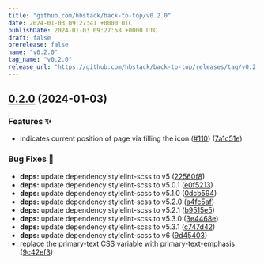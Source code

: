 ```yaml
---
title: "github.com/hbstack/back-to-top/v0.2.0"
date: 2024-01-03 09:27:41 +0000 UTC
publishDate: 2024-01-03 09:27:58 +0000 UTC
draft: false
prerelease: false
name: "v0.2.0"
tag_name: "v0.2.0"
release_url: "https://github.com/hbstack/back-to-top/releases/tag/v0.2.0"
---
```


## [0.2.0](https://github.com/hbstack/back-to-top/compare/v0.1.3...v0.2.0) (2024-01-03)


### Features ✨

* indicates current position of page via filling the icon ([#110](https://github.com/hbstack/back-to-top/issues/110)) ([7a1c51e](https://github.com/hbstack/back-to-top/commit/7a1c51ed644f07f50acff2aca6874a3098817d75))


### Bug Fixes 🐞

* **deps:** update dependency stylelint-scss to v5 ([22560f8](https://github.com/hbstack/back-to-top/commit/22560f823a9558b30e68518ec00458c29ab01cff))
* **deps:** update dependency stylelint-scss to v5.0.1 ([e0f5213](https://github.com/hbstack/back-to-top/commit/e0f5213882e2e4c5ff31c31a3e3109b53e882c44))
* **deps:** update dependency stylelint-scss to v5.1.0 ([0dcb594](https://github.com/hbstack/back-to-top/commit/0dcb5942f5e0c80280d8f0693e61eb8de44b3c74))
* **deps:** update dependency stylelint-scss to v5.2.0 ([a4fc5af](https://github.com/hbstack/back-to-top/commit/a4fc5af3b2047675377ac5a697d58c5a3c89d687))
* **deps:** update dependency stylelint-scss to v5.2.1 ([b9515e5](https://github.com/hbstack/back-to-top/commit/b9515e5cf0f7d1e3cdf52787101fba58f12e523f))
* **deps:** update dependency stylelint-scss to v5.3.0 ([3e4468e](https://github.com/hbstack/back-to-top/commit/3e4468e8247414def8bc6bd1945ec14233d5b174))
* **deps:** update dependency stylelint-scss to v5.3.1 ([c747d42](https://github.com/hbstack/back-to-top/commit/c747d4275640fb2df2b1ff944f9ba6fc35676506))
* **deps:** update dependency stylelint-scss to v6 ([9d45403](https://github.com/hbstack/back-to-top/commit/9d454036e63406c1666369f17ef36b21e588f1f5))
* replace the primary-text CSS variable with primary-text-emphasis ([9c42ef3](https://github.com/hbstack/back-to-top/commit/9c42ef3495d1b486c0a1b4daa667cdf7ab797f7d))
